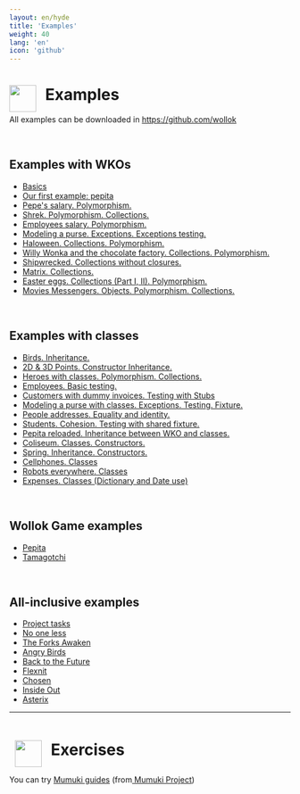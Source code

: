 ```yaml
---
layout: en/hyde
title: 'Examples'
weight: 40
lang: 'en'
icon: 'github'
---
```



<div class="container">
<h1>
<img src="/images/github-octocat.svg" align="left" height="48" width="48" style="padding: 0px;"/>
&nbsp;&nbsp;Examples
</h1>
</div>

<div class="container">
<p>All examples can be downloaded in 
<a href="https://github.com/wollok">https://github.com/wollok</a>
</p>
</div>

<div class="container">
    <br>
</div>

<div class="container">
    <h2>
        Examples with WKOs
    </h2>
</div>

<div class="container">
    <ul class="list-group">
    <li class="list-group-item"><a href="https://github.com/wollok/00-teaching">Basics</a></li>
    <li class="list-group-item"><a href="https://github.com/wollok/01-intro-pepita">Our first example: pepita</a></li>
    <li class="list-group-item"><a href="https://github.com/wollok/Polimorfismo-sueldoDePepe">Pepe's salary. Polymorphism.</a></li>
    <li class="list-group-item"><a href="https://github.com/wollok/03-heroes-con-objetos">Shrek. Polymorphism. Collections.</a></li>
    <li class="list-group-item"><a href="https://github.com/wollok/03-polimorfismo-empanadasGimenez">Employees salary. Polymorphism.</a></li>
    <li class="list-group-item"><a href="https://github.com/wollok/07-excepciones-monedero">Modeling a purse. Exceptions. Exceptions testing.</a></li>
    <li class="list-group-item"><a href="https://github.com/wollok/Colecciones-bloques_Colecciones-de-jaloguin">Haloween. Collections. Polymorphism.</a></li>
    <li class="list-group-item"><a href="https://github.com/wollok/colecciones-Willy-Wonka">Willy Wonka and the chocolate factory. Collections. Polymorphism.</a></li>
    <li class="list-group-item"><a href="https://github.com/wollok/Colecciones-Sin-Bloques-Naufrago">Shipwrecked. Collections without closures.</a></li>
    <li class="list-group-item"><a href="https://github.com/wollok/ColeccionesMatrixElElegido">Matrix. Collections.</a></li>
    <li class="list-group-item"><a href="https://github.com/wollok/Polimorfismo-Colecciones-Huevos-de-Pascua">Easter eggs. Collections (Part I, II). Polymorphism.</a></li>
    <li class="list-group-item"><a href="https://github.com/wollok/Polimorfismo-Colecciones-Mensajeros-de-pelicula">Movies Messengers. Objects. Polymorphism. Collections.</a></li>
    </ul>
</div>

<div class="container">
    <br>
</div>

<div class="container">
<h2>
Examples with classes
</h2>
</div>

<div class="container">
    <ul class="list-group">
    <li class="list-group-item"><a href="https://github.com/wollok/05-herencia-aves-pepita">Birds. Inheritance.</a></li>
    <li class="list-group-item"><a href="https://github.com/wollok/05-herencia-constructores">2D & 3D Points. Constructor Inheritance.</a></li>
    <li class="list-group-item"><a href="https://github.com/wollok/06-heroes-con-clases">Heroes with classes. Polymorphism. Collections.</a></li>
    <li class="list-group-item"><a href="https://github.com/wollok/10-testing-empleados">Employees. Basic testing.</a></li>
    <li class="list-group-item"><a href="https://github.com/wollok/10-testing-cliente-stub">Customers with dummy invoices. Testing with Stubs</a></li>
    <li class="list-group-item"><a href="https://github.com/wollok/07-excepciones-monedero-clases">Modeling a purse with classes. Exceptions. Testing. Fixture.</a></li>
    <li class="list-group-item"><a href="https://github.com/wollok/08-igualdad-identidad-domicilios">People addresses. Equality and identity.</a></li>
    <li class="list-group-item"><a href="https://github.com/wollok/08-cohesion-alumnos">Students. Cohesion. Testing with shared fixture.</a></li>
    <li class="list-group-item"><a href="https://github.com/wollok/05-herencia-pepita-WKO">Pepita reloaded. Inheritance between WKO and classes.</a></li>
    <li class="list-group-item"><a href="https://github.com/wollok/Clases-Coliseo">Coliseum. Classes. Constructors.</a></li>
    <li class="list-group-item"><a href="https://github.com/wollok/Herencia-lego-la-primavera">Spring. Inheritance. Constructors.</a></li>
    <li class="list-group-item"><a href="https://github.com/wollok/Clases-El-Celu">Cellphones. Classes</a></li>
    <li class="list-group-item"><a href="https://github.com/wollok/Clases-bots">Robots everywhere. Classes</a></li>
    <li class="list-group-item"><a href="https://github.com/wollok/08-dictionary-totales">Expenses. Classes (Dictionary and Date use)</a></li>
    </ul>
</div>

<div class="container">
    <br>
</div>

<div class="container">
<h2>
Wollok Game examples
</h2>
</div>

<div class="container">
    <ul class="list-group">
    <li class="list-group-item"><a href="https://github.com/wollok/pepita-game">Pepita</a></li>
    <li class="list-group-item"><a href="https://github.com/wollok/tamagotchi-game-composicion">Tamagotchi</a></li>
    </ul>
</div>

<div class="container">
    <br>
</div>

<div class="container">
<h2>
All-inclusive examples
</h2>
</div>

<div class="container">
    <ul class="list-group">
    <li class="list-group-item"><a href="https://github.com/wollok/15-examen-tareas">Project tasks</a></li>
    <li class="list-group-item"><a href="https://github.com/wollok/Ejericio-integrador-Ni-Una-Menos">No one less</a></li>
    <li class="list-group-item"><a href="https://github.com/wollok/Ejercicio-integrador-star-wars">The Forks Awaken</a></li>
    <li class="list-group-item"><a href="https://github.com/wollok/Ejercicio-Integrador-Angry-Birds">Angry Birds</a></li>
    <li class="list-group-item"><a href="https://github.com/wollok/EjercicioIntegradorVolverAlFuturo">Back to the Future</a></li>
    <li class="list-group-item"><a href="https://github.com/wollok/Ejercicio-Integrador-Flixnet">Flexnit</a></li>
    <li class="list-group-item"><a href="https://github.com/wollok/Ejercicio-Integrador-Elegidos">Chosen</a></li>
    <li class="list-group-item"><a href="https://github.com/wollok/Ejercicio-Integrador-Intensamente">Inside Out</a></li>
    <li class="list-group-item"><a href="https://github.com/wollok/Ejercicio-Integrador-Asterixa">Asterix</a></li>
    </ul>
</div>

<div class="container">
    <hr>
</div>

<div class="container">
<h1 style="padding: 10px;"><img src="/images/mumuki.png" align="left" height="48" width="48" style="padding: 0px;"/>
&nbsp;&nbsp;Exercises</h1>

<p>You can try 
<a href="http://wollok.mumuki.io/">Mumuki guides</a> (from<a href="http://mumuki.org"> Mumuki Project</a>)</p>
</div>

